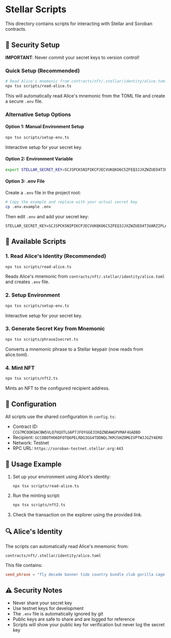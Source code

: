 # Stellar Scripts

This directory contains scripts for interacting with Stellar and Soroban contracts.

## 🔐 Security Setup

**IMPORTANT**: Never commit your secret keys to version control!

### Quick Setup (Recommended)
```bash
# Read Alice's mnemonic from contracts/nft/.stellar/identity/alice.toml
npx tsx scripts/read-alice.ts
```
This will automatically read Alice's mnemonic from the TOML file and create a secure `.env` file.

### Alternative Setup Options

#### Option 1: Manual Environment Setup
```bash
npx tsx scripts/setup-env.ts
```
Interactive setup for your secret key.

#### Option 2: Environment Variable
```bash
export STELLAR_SECRET_KEY=SCJSPCKSNIPIKCPJECVUKQKO6C5ZFEQ3JJXZWZUEO4T3UARZIPLA23N7
```

#### Option 3: .env File
Create a `.env` file in the project root:
```bash
# Copy the example and replace with your actual secret key
cp .env.example .env
```

Then edit `.env` and add your secret key:
```
STELLAR_SECRET_KEY=SCJSPCKSNIPIKCPJECVUKQKO6C5ZFEQ3JJXZWZUEO4T3UARZIPLA23N7
```

## 📜 Available Scripts

### 1. Read Alice's Identity (Recommended)
```bash
npx tsx scripts/read-alice.ts
```
Reads Alice's mnemonic from `contracts/nft/.stellar/identity/alice.toml` and creates `.env` file.

### 2. Setup Environment
```bash
npx tsx scripts/setup-env.ts
```
Interactive setup for your secret key.

### 3. Generate Secret Key from Mnemonic
```bash
npx tsx scripts/phrase2secret.ts
```
Converts a mnemonic phrase to a Stellar keypair (now reads from alice.toml).

### 4. Mint NFT
```bash
npx tsx scripts/nft2.ts
```
Mints an NFT to the configured recipient address.

## 🔧 Configuration

All scripts use the shared configuration in `config.ts`:
- Contract ID: `CCG7MCOQKQACBW5VLQ7UQXTLG6P7JFOYGGE3IKQZNDAWGPVMAF4GADBD`
- Recipient: `GCCOBOTHO6DFOTQ6PELRDG3GG4TDDNQL7KMJSHZOMGIVPTWJJGZY4ERO`
- Network: Testnet
- RPC URL: `https://soroban-testnet.stellar.org:443`

## 🚀 Usage Example

1. Set up your environment using Alice's identity:
   ```bash
   npx tsx scripts/read-alice.ts
   ```

2. Run the minting script:
   ```bash
   npx tsx scripts/nft2.ts
   ```

3. Check the transaction on the explorer using the provided link.

## 🔍 Alice's Identity

The scripts can automatically read Alice's mnemonic from:
```
contracts/nft/.stellar/identity/alice.toml
```

This file contains:
```toml
seed_phrase = "fly decade banner tide country bundle club gorilla cage lab snake grunt size noble arm antenna grunt crumble resemble risk absent embark patrol when"
```

## ⚠️ Security Notes

- Never share your secret key
- Use testnet keys for development
- The `.env` file is automatically ignored by git
- Public keys are safe to share and are logged for reference
- Scripts will show your public key for verification but never log the secret key 